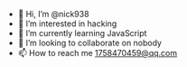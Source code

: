 - 👋 Hi, I’m @nick938
- 👀 I’m interested in hacking
- 🌱 I’m currently learning JavaScript
- 💞️ I’m looking to collaborate on nobody
- 📫 How to reach me 1758470459@qq.com

<!---
nick938/nick938 is a ✨ special ✨ repository because its `README.md` (this file) appears on your GitHub profile.
You can click the Preview link to take a look at your changes.
--->
